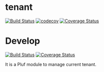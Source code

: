 # tenant

[![Build Status](https://travis-ci.org/pluf/tenant.svg?branch=master)](https://travis-ci.org/pluf/tenant)
[![codecov](https://codecov.io/gh/pluf/tenant/branch/master/graph/badge.svg)](https://codecov.io/gh/pluf/tenant)
[![Coverage Status](https://coveralls.io/repos/github/pluf/tenant/badge.svg?branch=master)](https://coveralls.io/github/pluf/tenant?branch=master)

# Develop


[![Build Status](https://travis-ci.org/pluf/tenant.svg?branch=develop)](https://travis-ci.org/pluf/tenant)
[![Coverage Status](https://coveralls.io/repos/github/pluf/supertenant/badge.svg?branch=develop)](https://coveralls.io/github/pluf/supertenant?branch=develop)

It is a Pluf module to manage current tenant.

